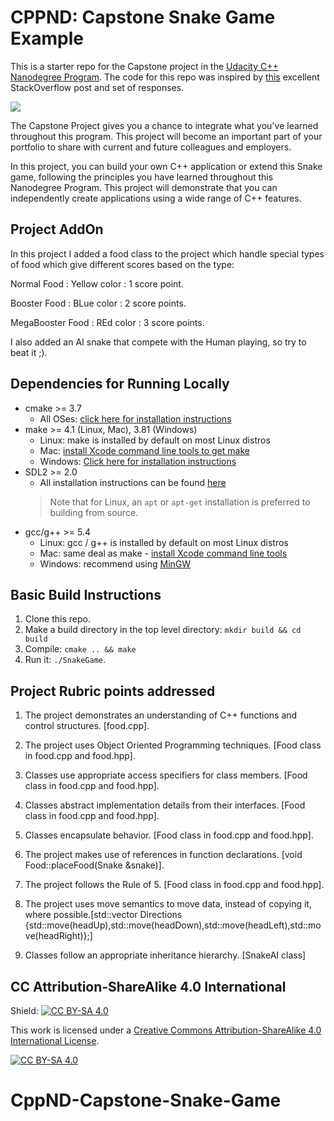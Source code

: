 # CPPND: Capstone Snake Game Example

This is a starter repo for the Capstone project in the [Udacity C++ Nanodegree Program](https://www.udacity.com/course/c-plus-plus-nanodegree--nd213). The code for this repo was inspired by [this](https://codereview.stackexchange.com/questions/212296/snake-game-in-c-with-sdl) excellent StackOverflow post and set of responses.

<img src="snake_game.gif"/>

The Capstone Project gives you a chance to integrate what you've learned throughout this program. This project will become an important part of your portfolio to share with current and future colleagues and employers.

In this project, you can build your own C++ application or extend this Snake game, following the principles you have learned throughout this Nanodegree Program. This project will demonstrate that you can independently create applications using a wide range of C++ features.

## Project AddOn
In this project I added a food class to the project which handle special types of food which give different scores based on the type:

Normal Food      : Yellow color : 1 score point.

Booster Food     : BLue color   : 2 score points.

MegaBooster Food : REd color    : 3 score points.


I also added an AI snake that compete with the Human playing, so try to beat it ;).

## Dependencies for Running Locally
* cmake >= 3.7
  * All OSes: [click here for installation instructions](https://cmake.org/install/)
* make >= 4.1 (Linux, Mac), 3.81 (Windows)
  * Linux: make is installed by default on most Linux distros
  * Mac: [install Xcode command line tools to get make](https://developer.apple.com/xcode/features/)
  * Windows: [Click here for installation instructions](http://gnuwin32.sourceforge.net/packages/make.htm)
* SDL2 >= 2.0
  * All installation instructions can be found [here](https://wiki.libsdl.org/Installation)
  >Note that for Linux, an `apt` or `apt-get` installation is preferred to building from source. 
* gcc/g++ >= 5.4
  * Linux: gcc / g++ is installed by default on most Linux distros
  * Mac: same deal as make - [install Xcode command line tools](https://developer.apple.com/xcode/features/)
  * Windows: recommend using [MinGW](http://www.mingw.org/)

## Basic Build Instructions

1. Clone this repo.
2. Make a build directory in the top level directory: `mkdir build && cd build`
3. Compile: `cmake .. && make`
4. Run it: `./SnakeGame`.

## Project Rubric points addressed

1. The project demonstrates an understanding of C++ functions and control structures.  [food.cpp].

2. The project uses Object Oriented Programming techniques.                            [Food class in food.cpp and food.hpp].

3. Classes use appropriate access specifiers for class members.                        [Food class in food.cpp and food.hpp].

4. Classes abstract implementation details from their interfaces.                      [Food class in food.cpp and food.hpp].

5. Classes encapsulate behavior.                                                       [Food class in food.cpp and food.hpp].

6. The project makes use of references in function declarations.                       [void Food::placeFood(Snake &snake)].

7. The project follows the Rule of 5.                                                  [Food class in food.cpp and food.hpp].

8. The project uses move semantics to move data, instead of copying it, where possible.[std::vector<Point> Directions {std::move(headUp),std::move(headDown),std::move(headLeft),std::move(headRight)};]

9. Classes follow an appropriate inheritance hierarchy.                                [SnakeAI class]


## CC Attribution-ShareAlike 4.0 International


Shield: [![CC BY-SA 4.0][cc-by-sa-shield]][cc-by-sa]

This work is licensed under a
[Creative Commons Attribution-ShareAlike 4.0 International License][cc-by-sa].

[![CC BY-SA 4.0][cc-by-sa-image]][cc-by-sa]

[cc-by-sa]: http://creativecommons.org/licenses/by-sa/4.0/
[cc-by-sa-image]: https://licensebuttons.net/l/by-sa/4.0/88x31.png
[cc-by-sa-shield]: https://img.shields.io/badge/License-CC%20BY--SA%204.0-lightgrey.svg
# CppND-Capstone-Snake-Game
